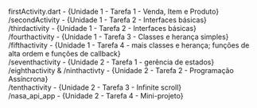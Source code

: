 firstActivity.dart - {Unidade 1 - Tarefa 1 - Venda, Item e Produto}     
/secondActivity - {Unidade 1 - Tarefa 2 - Interfaces básicas}     
/thirdactivity - {Unidade 1 - Tarefa 2 - Interfaces básicas}      
/fourthactivity - {Unidade 1 - Tarefa 3 - Classes e herança simples}     
/fifthactivity - {Unidade 1 - Tarefa 4 - mais classes e herança; funções de alta ordem e funções de callback}           
/seventhactivity - {Unidade 2 - Tarefa 1 - gerência de estados}      
/eighthactivity & /ninthactivty - {Unidade 2 - Tarefa 2 - Programação Assíncrona}           
/tenthactivity - {Unidade 2 - Tarefa 3 - Infinite scroll}                  
/nasa_api_app - {Unidade 2 - Tarefa 4 - Mini-projeto}

